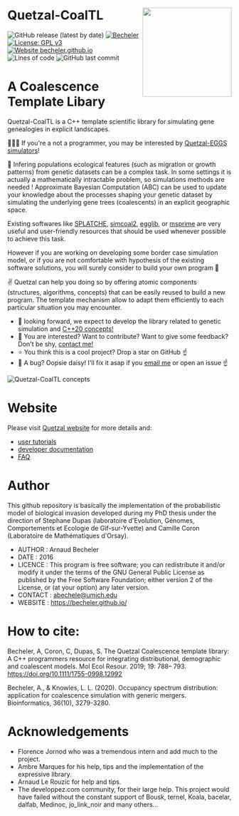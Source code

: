# Quetzal-CoalTL <img align="right" width="200" src="https://github.com/Becheler/quetzal-CoalTL/blob/media/quetzal.png">

![GitHub release (latest by date)](https://img.shields.io/github/v/release/Becheler/quetzal-CoalTL)
[![Becheler](https://circleci.com/gh/Becheler/quetzal-CoaTL.svg?style=shield)](https://app.circleci.com/pipelines/github/Becheler/quetzal-CoaTL)
[![License: GPL v3](https://img.shields.io/badge/License-GPL%20v3-blue.svg)](https://www.gnu.org/licenses/gpl-3.0)
[![Website becheler.github.io](https://img.shields.io/website-up-down-green-red/https/becheler.github.io.svg)](https://becheler.github.io/softwares/quetzal-CoalTL/home/)
![Lines of code](https://img.shields.io/tokei/lines/github/Becheler/quetzal-CoalTL)
![GitHub last commit](https://img.shields.io/github/last-commit/Becheler/quetzal-CoalTL)
# A Coalescence Template Libary

Quetzal-CoalTL is a C++ template scientific library for simulating gene genealogies in explicit landscapes.

:egg::egg::egg:  If you're a not a programmer, you may be interested by [Quetzal-EGGS simulators](https://github.com/Becheler/quetzal-EGGS)!

:seedling: Infering populations ecological features (such as migration or growth patterns) from genetic datasets can be a complex task. In some settings it is actually a mathematically intractable problem, so simulations methods are needed ! Approximate Bayesian Computation (ABC) can be used to update your knowledge about the processes shaping your genetic dataset by simulating the underlying gene trees (coalescents) in an explicit geographic space.

Existing softwares like [SPLATCHE](http://splatche.com/), [simcoal2](http://cmpg.unibe.ch/software/simcoal2/), [egglib](http://mycor.nancy.inra.fr/egglib/index.html), or [msprime](http://msprime.readthedocs.io/en/stable/index.html) are very useful and user-friendly resources that should be used whenever possible to achieve this task.

However if you are working on developing some border case simulation model, or if you are not comfortable with hypothesis of the existing software solutions, you will surely consider to build your own program :grimacing:

:v: Quetzal can help you doing so by offering atomic components (structures, algorithms, concepts) that can be easily reused to build a new program. The template mechanism allow to adapt them efficiently to each particular situation you may encounter.

- :crystal_ball: looking forward, we expect to develop the library related to genetic simulation and [C++20 concepts!](https://en.cppreference.com/w/cpp/language/constraints)
- :email: You are interested? Want to contribute? Want to give some feedback? Don't be shy, [contact me!](https://lsa.umich.edu/eeb/people/postdoctoral-fellows/arnaud-becheler.html)
- :star: You think this is a cool project? Drop a star on GitHub :point_up:
- :bug: A bug? Oopsie daisy! I'll fix it asap if you [email me](https://lsa.umich.edu/eeb/people/postdoctoral-fellows/arnaud-becheler.html) or open an issue :point_up:

![Quetzal-CoalTL concepts](https://github.com/Becheler/quetzal-CoalTL/blob/media/quetzal_scheme.png)

# Website

Please visit [Quetzal website](https://becheler.github.io/softwares/quetzal-CoalTL/home/) for more details and:
 - [user tutorials](https://becheler.github.io/softwares/quetzal-CoalTL/tutorials/)
 - [developer documentation](https://becheler.github.io/softwares/quetzal-CoalTL/API/html/index.html)
 - [FAQ](https://becheler.github.io/softwares/quetzal-CoalTL/FAQ/)

# Author

This github repository is basically the implementation of the probabilistic model of biological invasion developed during my PhD thesis under the direction of Stephane Dupas (laboratoire d'Evolution, Génomes, Comportements et Ecologie de Gif-sur-Yvette) and Camille Coron (Laboratoire de Mathématiques d'Orsay).

- AUTHOR : Arnaud Becheler
- DATE   : 2016
- LICENCE : This program is free software; you can redistribute it and/or modify it under the terms of the GNU General Public License as published by the Free Software Foundation; either version 2 of the License, or (at your option) any later version.    
- CONTACT : abechele@umich.edu
- WEBSITE : https://becheler.github.io/

# How to cite:

 Becheler, A, Coron, C, Dupas, S. The Quetzal Coalescence template library: A C++ programmers resource for integrating distributional, demographic and coalescent models. Mol Ecol Resour. 2019; 19: 788– 793. https://doi.org/10.1111/1755-0998.12992

Becheler, A., & Knowles, L. L. (2020). Occupancy spectrum distribution: application for coalescence simulation with generic mergers. Bioinformatics, 36(10), 3279-3280.

# Acknowledgements

- Florence Jornod who was a tremendous intern and add much to the project.
- Ambre Marques for his help, tips and the implementation of the expressive library.
- Arnaud Le Rouzic for help and tips.
- The developpez.com community, for their large help. This project would have failed without the constant support of Bousk, ternel, Koala, bacelar, dalfab, Medinoc, jo_link_noir and many others...
